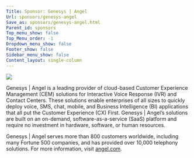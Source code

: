 ```yaml
---
Title: Sponsor: Genesys | Angel
Url: sponsors/genesys-angel
Save_as: sponsors/genesys-angel.html
Parent_id: sponsors
Top_menu_show: false
Top_Menu_order: -1
Dropdown_menu_show: false
Footer_show: false
Sidebar_menu_show: false
Content_layout: single-column
---
```


![](/images/logos/genesys-angel.jpg)

Genesys | Angel is a leading provider of cloud-based Customer Experience Management (CEM) solutions for Interactive Voice Response (IVR) and Contact Centers. These solutions enable enterprises of all sizes to quickly deploy voice, SMS, chat, mobile, and Business Intelligence (BI) applications that all put the Customer Experience (CX) First. Genesys | Angel’s solutions are built on an on-demand, software-as-a-service (SaaS) platform and require no investment in hardware, software, or human resources.

Genesys | Angel serves more than 800 customers worldwide, including many Fortune 500 companies, and has provided over 10,000 telephony solutions. For more information, visit [angel.com](http://www.angel.com/).
